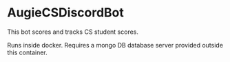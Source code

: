 # AugieCSDiscordBot
This bot scores and tracks CS student scores.

Runs inside docker. Requires a mongo DB database server provided outside this container.

